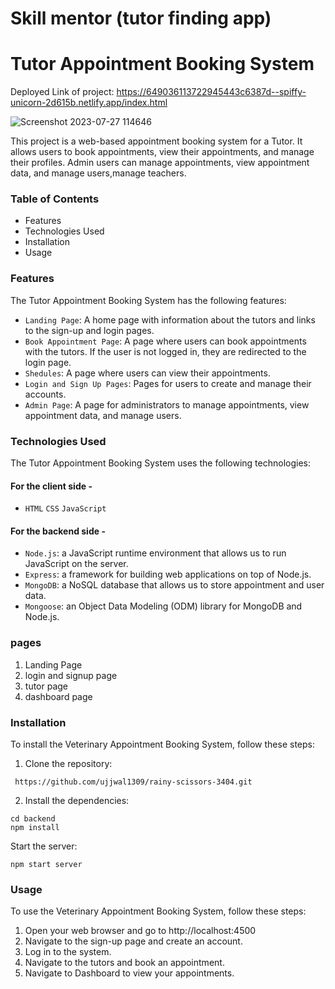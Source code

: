 # Skill mentor  (tutor finding app)

# Tutor Appointment Booking System
Deployed Link of project: https://649036113722945443c6387d--spiffy-unicorn-2d615b.netlify.app/index.html

![Screenshot 2023-07-27 114646](https://github.com/ujjwal1309/Skill_Mentor/assets/113464291/2b6ea86d-ec17-404f-bc6f-3a5430fd6b2f)




This project is a web-based appointment booking system for a Tutor. It allows users to book appointments, view their appointments, and manage their profiles. Admin users can manage appointments, view appointment data, and manage users,manage teachers.

### Table of Contents
- Features
- Technologies Used
- Installation
- Usage

### Features
The Tutor Appointment Booking System has the following features:

- `Landing Page`: A home page with information about the tutors and links to the sign-up and login pages.
- `Book Appointment Page`: A page where users can book appointments with the tutors. If the user is not logged in, they are redirected to the login page.
- `Shedules`: A page where users can view their appointments.
- `Login and Sign Up Pages`: Pages for users to create and manage their accounts.
- `Admin Page`: A page for administrators to manage appointments, view appointment data, and manage users.

### Technologies Used
The Tutor Appointment Booking System uses the following technologies:

#### For the client side -
- `HTML` `CSS` `JavaScript` 

#### For the backend side -
- `Node.js`: a JavaScript runtime environment that allows us to run JavaScript on the server.
- `Express`: a framework for building web applications on top of Node.js.
- `MongoDB`: a NoSQL database that allows us to store appointment and user data.
- `Mongoose`: an Object Data Modeling (ODM) library for MongoDB and Node.js.


### pages

1. Landing Page
2. login and signup page
3. tutor page 
4. dashboard page

### Installation
To install the Veterinary Appointment Booking System, follow these steps:

1. Clone the repository:
```
 https://github.com/ujjwal1309/rainy-scissors-3404.git
```

2. Install the dependencies:
```
cd backend
npm install
```

Start the server:
```
npm start server
```

### Usage
To use the Veterinary Appointment Booking System, follow these steps:

1. Open your web browser and go to http://localhost:4500
2. Navigate to the sign-up page and create an account.
3. Log in to the system.
4. Navigate to the tutors and book an appointment.
5. Navigate to Dashboard to view your appointments.
